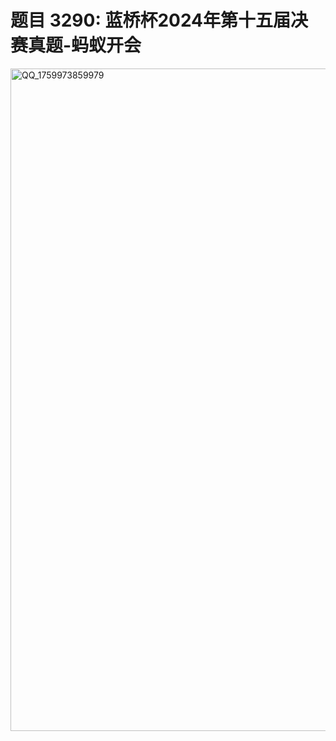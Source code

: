 #  题目 3290: 蓝桥杯2024年第十五届决赛真题-蚂蚁开会

<img width="807" height="1060" alt="QQ_1759973859979" src="https://github.com/user-attachments/assets/5d6c48be-c9c7-488c-8004-0b26ad928676" />
